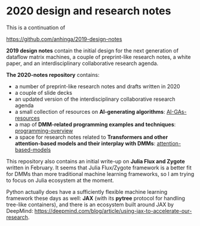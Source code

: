 # 2020 design and research notes

This is a continuation of

https://github.com/anhinga/2019-design-notes

**2019 design notes** contain the initial design for the next generation of dataflow matrix machines, a couple of preprint-like research notes, a white paper, and an interdisciplinary collaborative research agenda.

**The 2020-notes repository** contains:
   * a number of preprint-like research notes and drafts written in 2020
   * a couple of slide decks
   * an updated version of the interdisciplinary collaborative research agenda
   * a small collection of resources on **AI-generating algorithms**: [AI-GAs-resources](AI-GAs-resources)
   * a map of **DMM-related programming examples and techniques**: [programming-overview](programming-overview)
   * a space for research notes related to **Transformers and other attention-based models and their interplay with DMMs**: [attention-based-models](attention-based-models)

This repository also contains an initial write-up on **Julia Flux and Zygote** written in February. It seems that Julia Flux/Zygote framework is a better fit for DMMs than more traditional machine learning frameworks, so I am trying to focus on Julia ecosystem at the moment.

Python actually does have a sufficiently flexible machine learning framework these days as well: **JAX** (with its **pytree** protocol for handling tree-like containers), and there is an ecosystem built around JAX by DeepMind: https://deepmind.com/blog/article/using-jax-to-accelerate-our-research.


